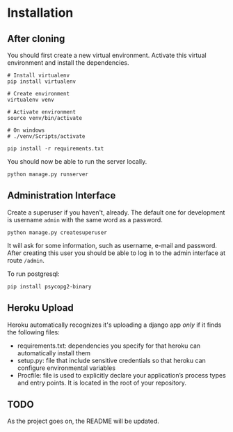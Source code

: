 # Installation

## After cloning

You should first create a new virtual environment. Activate this virtual environment and install the dependencies.

```cli
# Install virtualenv
pip install virtualenv

# Create environment
virtualenv venv

# Activate environment
source venv/bin/activate

# On windows
# ./venv/Scripts/activate
```

```cli
pip install -r requirements.txt
```

You should now be able to run the server locally.

```cli
python manage.py runserver
```

## Administration Interface

Create a superuser if you haven't, already.
The default one for development is username `admin` with the same word as a password.

```cli
python manage.py createsuperuser
```

It will ask for some information, such as username, e-mail and password.
After creating this user you should be able to log in to the admin interface at route `/admin`.

To run postgresql:

```cli
pip install psycopg2-binary
```

## Heroku Upload

Heroku automatically recognizes it's uploading a django app _only_ if it finds the following files: 
  * requirements.txt: dependencies you specify for that heroku can automatically install them
  * setup.py: file that include sensitive credentials so that heroku can configure environmental variables
  * Procfile: file is used to explicitly declare your application’s process types and entry points. It is located in the root of your repository.


## TODO

As the project goes on, the README will be updated.
